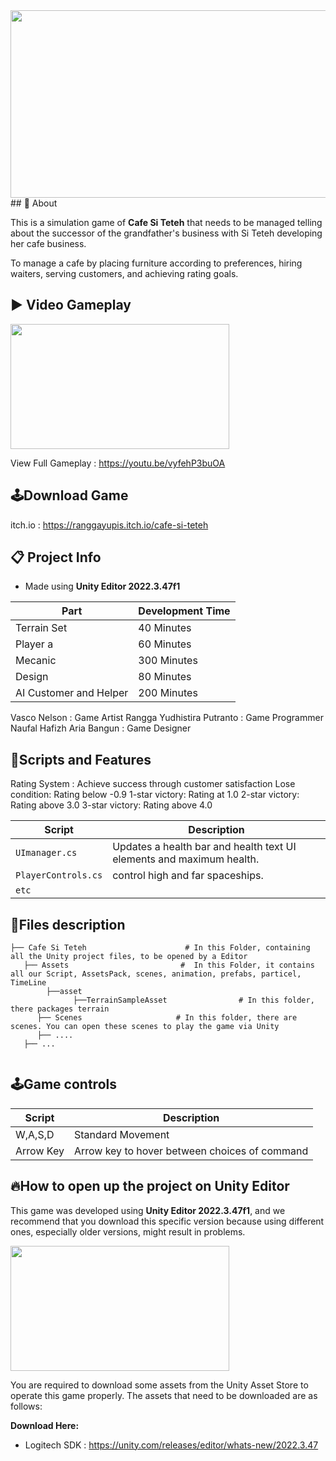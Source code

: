 <img src="https://github.com/user-attachments/assets/b1eafff4-59fe-459d-8bb5-a0e84017442a" width="600" height="300">
## 🔴 About

This is a simulation game of **Cafe Si Teteh** that needs to be managed telling about the successor of the grandfather's business with Si Teteh developing her cafe business.

To manage a cafe by placing furniture according to preferences, hiring waiters, serving customers, and achieving rating goals.

## ▶️ Video Gameplay
<img src="https://github.com/user-attachments/assets/739bd224-8359-448f-b6b5-a222d1dc5fbd" width="350" height="200">

View Full Gameplay : https://youtu.be/vyfehP3buOA

## 🕹️Download Game
itch.io : https://ranggayupis.itch.io/cafe-si-teteh

## 📋 Project Info
- Made using **Unity Editor 2022.3.47f1**
  
| Part | Development Time |
|------------------|------|
| Terrain Set | 40 Minutes|
| Player a | 60 Minutes |
| Mecanic | 300 Minutes |
| Design | 80 Minutes |
| AI Customer and Helper |  200 Minutes |

Vasco Nelson : Game Artist
Rangga Yudhistira Putranto : Game Programmer
Naufal Hafizh Aria Bangun : Game Designer

## 📜Scripts and Features
Rating System :
Achieve success through customer satisfaction
Lose condition: Rating below -0.9
1-star victory: Rating at 1.0
2-star victory: Rating above 3.0
3-star victory: Rating above 4.0


| Script                | Description                                                                 |
|-----------------------|-----------------------------------------------------------------------------|
| `UImanager.cs` | Updates a health bar and health text UI elements and maximum health. |
| `PlayerControls.cs` | control high and far spaceships. |
| `etc` |                                                                             |

## 📂Files description

```
├── Cafe Si Teteh                      # In this Folder, containing all the Unity project files, to be opened by a Editor
   ├── Assets                         #  In this Folder, it contains all our Script, AssetsPack, scenes, animation, prefabs, particel, TimeLine
        ├──asset
              ├──TerrainSampleAsset                # In this folder, there packages terrain
      ├── Scenes                     # In this folder, there are scenes. You can open these scenes to play the game via Unity
      ├── ....
   ├── ...
      
```

## 🕹️Game controls
| Script | Description |
|---------|------------------|
| W,A,S,D | Standard Movement|
| Arrow Key | Arrow key to hover between choices of command |

## 🔥How to open up the project on Unity Editor
This game was developed using **Unity Editor 2022.3.47f1**, and we recommend that you download this specific version because using different ones, especially older versions, might result in problems.

<img src="https://github.com/user-attachments/assets/8b9e7a36-20eb-4d00-8df9-4bfb4601c5f6" width="350" height="200">

You are required to download some assets from the Unity Asset Store to operate this game properly. The assets that need to be downloaded are as follows:

**Download Here:** 
- Logitech SDK : https://unity.com/releases/editor/whats-new/2022.3.47
